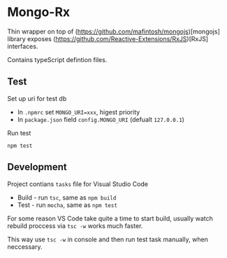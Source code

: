 # Mongo-Rx

Thin wrapper on top of (https://github.com/mafintosh/mongojs)[mongojs] library 
exposes (https://github.com/Reactive-Extensions/RxJS)[RxJS] interfaces.

Contains typeScript defintion files. 

## Test

Set up uri for test db 

+ In `.npmrc` set `MONGO_URI=xxx`, higest priority
+ In `package.json` field `config.MONGO_URI` (defualt `127.0.0.1`)

Run test
 
`npm test`

## Development

Project contians `tasks` file for Visual Studio Code

+ Build - run `tsc`, same as `npm build`
+ Test - run `mocha`, same as `npm test`

For some reason VS Code take quite a time to start build,
usually watch rebuild proccess via `tsc -w` works much faster.

This way use `tsc -w` in console and then run test task manually,
when neccessary.   